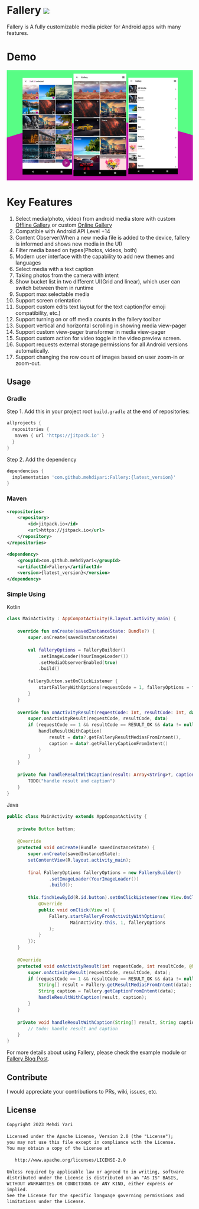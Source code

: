 # Fallery [![](https://jitpack.io/v/mehdiyari/Fallery.svg)](https://jitpack.io/#mehdiyari/Fallery)

Fallery is A fully customizable media picker for Android apps with many features.

# Demo

![](assets/demo.jpg)

# Key Features

1. Select media(photo, video) from android media store with
   custom [Offline Gallery](http://mehdiyari.ir/2020/08/14/create-a-custom-offline-online-gallery-with-fallery/)
   or
   custom [Online Gallery](http://mehdiyari.ir/2020/08/14/create-a-custom-offline-online-gallery-with-fallery/)
2. Compatible with Android API Level +14
3. Content Observer(When a new media file is added to the device, fallery is informed and shows new
   media in the UI)
4. Filter media based on types(Photos, videos, both)
5. Modern user interface with the capability to add new themes and languages
6. Select media with a text caption
7. Taking photos from the camera with intent
8. Show bucket list in two different UI(Grid and linear), which user can switch between them in
   runtime
9. Support max selectable media
10. Support screen orientation
11. Support custom edits text layout for the text caption(for emoji compatibility, etc.)
12. Support turning on or off media counts in the fallery toolbar
13. Support vertical and horizontal scrolling in showing media view-pager
14. Support custom view-pager transformer in media view-pager
15. Support custom action for video toggle in the video preview screen.
16. Support requests external storage permissions for all Android versions automatically.
17. Support changing the row count of images based on user zoom-in or zoom-out.

## Usage

### Gradle

Step 1. Add this in your project root `build.gradle` at the end of repositories:

```gradle
allprojects {
  repositories {
   maven { url 'https://jitpack.io' }
  }
}
```
Step 2. Add the dependency
```gradle
dependencies {
  implementation 'com.github.mehdiyari:Fallery:{latest_version}'
}
```
### Maven
```xml
<repositories>
    <repository>
        <id>jitpack.io</id>
        <url>https://jitpack.io</url>
    </repository>
</repositories>
```
```xml
<dependency>
    <groupId>com.github.mehdiyari</groupId>
    <artifactId>Fallery</artifactId>
    <version>{latest_version}</version>
</dependency>
```
### Simple Using
Kotlin
```Kotlin
class MainActivity : AppCompatActivity(R.layout.activity_main) {

    override fun onCreate(savedInstanceState: Bundle?) {
        super.onCreate(savedInstanceState)

        val falleryOptions = FalleryBuilder()
            .setImageLoader(YourImageLoader())
            .setMediaObserverEnabled(true)
            .build()

        falleryButton.setOnClickListener {
            startFalleryWithOptions(requestCode = 1, falleryOptions = falleryOptions)
        }
    }

    override fun onActivityResult(requestCode: Int, resultCode: Int, data: Intent?) {
        super.onActivityResult(requestCode, resultCode, data)
        if (requestCode == 1 && resultCode == RESULT_OK && data != null) {
            handleResultWithCaption(
                result = data?.getFalleryResultMediasFromIntent(),
                caption = data?.getFalleryCaptionFromIntent()
            )
        }
    }

    private fun handleResultWithCaption(result: Array<String>?, caption: String?) {
        TODO("handle result and caption")
    }
}
```

Java
```Java
public class MainActivity extends AppCompatActivity {

    private Button button;

    @Override
    protected void onCreate(Bundle savedInstanceState) {
        super.onCreate(savedInstanceState);
        setContentView(R.layout.activity_main);

        final FalleryOptions falleryOptions = new FalleryBuilder()
                .setImageLoader(YourImageLoader())
                .build();

        this.findViewById(R.id.button).setOnClickListener(new View.OnClickListener() {
            @Override
            public void onClick(View v) {
                Fallery.startFalleryFromActivityWithOptions(
                        MainActivity.this, 1, falleryOptions
                );
            }
        });
    }

    @Override
    protected void onActivityResult(int requestCode, int resultCode, @Nullable Intent data) {
        super.onActivityResult(requestCode, resultCode, data);
        if (requestCode == 1 && resultCode == RESULT_OK && data != null) {
            String[] result = Fallery.getResultMediasFromIntent(data);
            String caption = Fallery.getCaptionFromIntent(data);
            handleResultWithCaption(result, caption);
        }
    }

    private void handleResultWithCaption(String[] result, String caption) {
        // todo: handle result and caption
    }
}
```

For more details about using Fallery, please check the example module
or [Fallery Blog Post](https://mehdiyari.medium.com/fallery-a-fully-customizable-media-picker-for-android-f391d24ba791).

## Contribute

I would appreciate your contributions to PRs, wiki, issues, etc.

## License

    Copyright 2023 Mehdi Yari

    Licensed under the Apache License, Version 2.0 (the "License");
    you may not use this file except in compliance with the License.
    You may obtain a copy of the License at

       http://www.apache.org/licenses/LICENSE-2.0

    Unless required by applicable law or agreed to in writing, software
    distributed under the License is distributed on an "AS IS" BASIS,
    WITHOUT WARRANTIES OR CONDITIONS OF ANY KIND, either express or implied.
    See the License for the specific language governing permissions and
    limitations under the License.